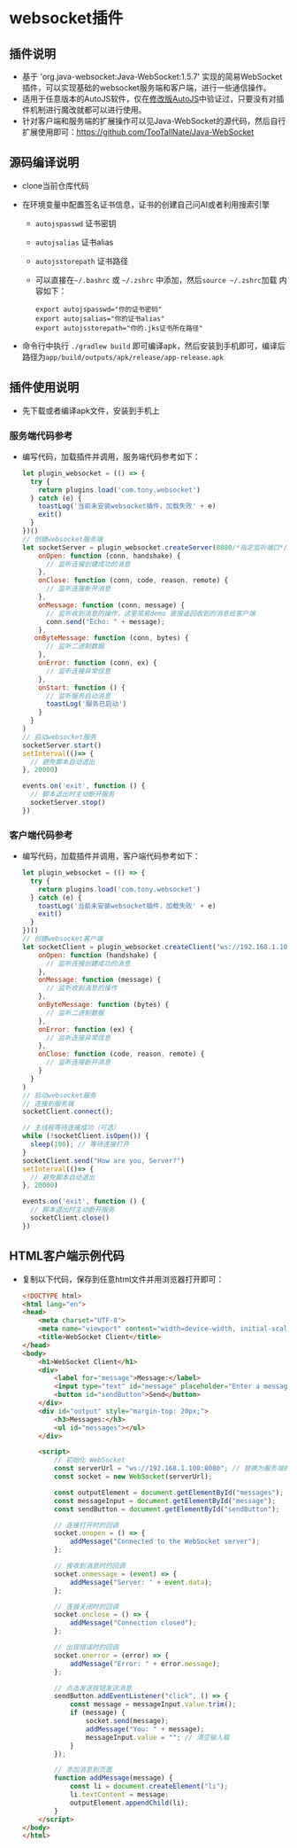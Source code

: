 # websocket插件

## 插件说明

- 基于 'org.java-websocket:Java-WebSocket:1.5.7' 实现的简易WebSocket插件，可以实现基础的websocket服务端和客户端，进行一些通信操作。
- 适用于任意版本的AutoJS软件，仅在[修改版AutoJS](https://github.com/TonyJiangWJ/Auto.js)中验证过，只要没有对插件机制进行魔改就都可以进行使用。
- 针对客户端和服务端的扩展操作可以见Java-WebSocket的源代码，然后自行扩展使用即可：https://github.com/TooTallNate/Java-WebSocket

## 源码编译说明

- clone当前仓库代码
- 在环境变量中配置签名证书信息，证书的创建自己问AI或者利用搜索引擎
  - `autojspasswd` 证书密钥
  - `autojsalias` 证书alias
  - `autojsstorepath` 证书路径
  - 可以直接在`~/.bashrc` 或 `~/.zshrc` 中添加，然后`source ~/.zshrc`加载 内容如下：

    ```shell
    export autojspasswd="你的证书密码"
    export autojsalias="你的证书alias"
    export autojsstorepath="你的.jks证书所在路径"
    ```

- 命令行中执行 `./gradlew build` 即可编译apk，然后安装到手机即可，编译后路径为`app/build/outputs/apk/release/app-release.apk`

## 插件使用说明

- 先下载或者编译apk文件，安装到手机上

### 服务端代码参考

- 编写代码，加载插件并调用，服务端代码参考如下：

  ```javascript
  let plugin_websocket = (() => {
    try {
      return plugins.load('com.tony.websocket')
    } catch (e) {
      toastLog('当前未安装websocket插件，加载失败' + e)
      exit()
    }
  })()
  // 创建websocket服务端
  let socketServer = plugin_websocket.createServer(8080/*指定监听端口*/, {
      onOpen: function (conn, handshake) {
        // 监听连接创建成功的消息
      },
      onClose: function (conn, code, reason, remote) {
        // 监听连接断开消息
      },
      onMessage: function (conn, message) {
        // 监听收到消息的操作，这里简易demo 直接返回收到的消息给客户端
        conn.send("Echo: " + message);
      },
     onByteMessage: function (conn, bytes) {
        // 监听二进制数据
      },
      onError: function (conn, ex) {
        // 监听连接异常信息
      },
      onStart: function () {
        // 监听服务启动消息
        toastLog('服务已启动')
      }
    }
  )
  // 启动websocket服务
  socketServer.start()
  setInterval(()=> {
    // 避免脚本自动退出
  }, 20000)
  
  events.on('exit', function () {
    // 脚本退出时主动断开服务
    socketServer.stop()
  })
  ```

### 客户端代码参考

- 编写代码，加载插件并调用，客户端代码参考如下：

  ```javascript
  let plugin_websocket = (() => {
    try {
      return plugins.load('com.tony.websocket')
    } catch (e) {
      toastLog('当前未安装websocket插件，加载失败' + e)
      exit()
    }
  })()
  // 创建websocket客户端
  let socketClient = plugin_websocket.createClient("ws://192.168.1.100:8080"/*指定服务ip和端口*/, {
      onOpen: function (handshake) {
        // 监听连接创建成功的消息
      },
      onMessage: function (message) {
        // 监听收到消息的操作
      },
      onByteMessage: function (bytes) {
        // 监听二进制数据
      },
      onError: function (ex) {
        // 监听连接异常信息
      },
      onClose: function (code, reason, remote) {
        // 监听连接断开消息
      }
    }
  )
  // 启动websocket服务
  // 连接到服务端
  socketClient.connect();

  // 主线程等待连接成功（可选）
  while (!socketClient.isOpen()) {
    sleep(100); // 等待连接打开
  }
  socketClient.send("How are you, Server?")
  setInterval(()=> {
    // 避免脚本自动退出
  }, 20000)

  events.on('exit', function () {
    // 脚本退出时主动断开服务
    socketClient.close()
  })
  ```

## HTML客户端示例代码

- 复制以下代码，保存到任意html文件并用浏览器打开即可：

  ```html
  <!DOCTYPE html>
  <html lang="en">
  <head>
      <meta charset="UTF-8">
      <meta name="viewport" content="width=device-width, initial-scale=1.0">
      <title>WebSocket Client</title>
  </head>
  <body>
      <h1>WebSocket Client</h1>
      <div>
          <label for="message">Message:</label>
          <input type="text" id="message" placeholder="Enter a message">
          <button id="sendButton">Send</button>
      </div>
      <div id="output" style="margin-top: 20px;">
          <h3>Messages:</h3>
          <ul id="messages"></ul>
      </div>

      <script>
          // 初始化 WebSocket
          const serverUrl = "ws://192.168.1.100:8080"; // 替换为服务端的地址和端口
          const socket = new WebSocket(serverUrl);

          const outputElement = document.getElementById("messages");
          const messageInput = document.getElementById("message");
          const sendButton = document.getElementById("sendButton");

          // 连接打开时的回调
          socket.onopen = () => {
              addMessage("Connected to the WebSocket server");
          };

          // 接收到消息时的回调
          socket.onmessage = (event) => {
              addMessage("Server: " + event.data);
          };

          // 连接关闭时的回调
          socket.onclose = () => {
              addMessage("Connection closed");
          };

          // 出现错误时的回调
          socket.onerror = (error) => {
              addMessage("Error: " + error.message);
          };

          // 点击发送按钮发送消息
          sendButton.addEventListener("click", () => {
              const message = messageInput.value.trim();
              if (message) {
                  socket.send(message);
                  addMessage("You: " + message);
                  messageInput.value = ""; // 清空输入框
              }
          });

          // 添加消息到页面
          function addMessage(message) {
              const li = document.createElement("li");
              li.textContent = message;
              outputElement.appendChild(li);
          }
      </script>
  </body>
  </html>

  ```

